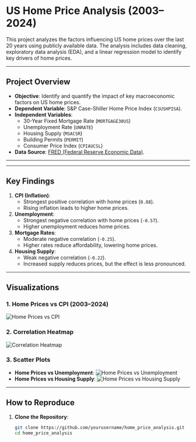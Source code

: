 # US Home Price Analysis (2003–2024)

This project analyzes the factors influencing US home prices over the last 20 years using publicly available data. The analysis includes data cleaning, exploratory data analysis (EDA), and a linear regression model to identify key drivers of home prices.

---

## **Project Overview**
- **Objective**: Identify and quantify the impact of key macroeconomic factors on US home prices.
- **Dependent Variable**: S&P Case-Shiller Home Price Index (`CSUSHPISA`).
- **Independent Variables**:
  - 30-Year Fixed Mortgage Rate (`MORTGAGE30US`)
  - Unemployment Rate (`UNRATE`)
  - Housing Supply (`MSACSR`)
  - Building Permits (`PERMIT`)
  - Consumer Price Index (`CPIAUCSL`)
- **Data Source**: [FRED (Federal Reserve Economic Data)](https://fred.stlouisfed.org/).

---


---

## **Key Findings**
1. **CPI (Inflation)**:
   - Strongest positive correlation with home prices (`0.88`).
   - Rising inflation leads to higher home prices.
2. **Unemployment**:
   - Strongest negative correlation with home prices (`-0.57`).
   - Higher unemployment reduces home prices.
3. **Mortgage Rates**:
   - Moderate negative correlation (`-0.25`).
   - Higher rates reduce affordability, lowering home prices.
4. **Housing Supply**:
   - Weak negative correlation (`-0.22`).
   - Increased supply reduces prices, but the effect is less pronounced.

---

## **Visualizations**
### 1. Home Prices vs CPI (2003–2024)
![Home Prices vs CPI](Outputs/Linechart.png)

### 2. Correlation Heatmap
![Correlation Heatmap](plots/correlation_heatmap.png)

### 3. Scatter Plots
- **Home Prices vs Unemployment**:
  ![Home Prices vs Unemployment](plots/home_prices_vs_unemployment.png)
- **Home Prices vs Housing Supply**:
  ![Home Prices vs Housing Supply](plots/home_prices_vs_housing_supply.png)

---

## **How to Reproduce**
1. **Clone the Repository**:
   ```bash
   git clone https://github.com/yourusername/home_price_analysis.git
   cd home_price_analysis
